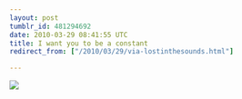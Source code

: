 ```yaml
---
layout: post
tumblr_id: 481294692  
date: 2010-03-29 08:41:55 UTC
title: I want you to be a constant
redirect_from: ["/2010/03/29/via-lostinthesounds.html"]

---
```


![](//28.media.tumblr.com/tumblr_kzzprtJbMl1qzg5efo1_400.jpg)